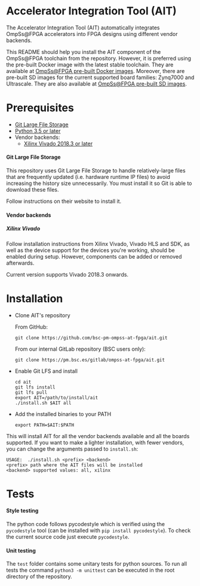 # Accelerator Integration Tool (AIT)

The Accelerator Integration Tool (AIT) automatically integrates OmpSs@FPGA accelerators into FPGA designs using different vendor backends.

This README should help you install the AIT component of the OmpSs@FPGA toolchain from the repository.
However, it is preferred using the pre-built Docker image with the latest stable toolchain.
They are available at [OmpSs@FPGA pre-built Docker images](https://ompssatfpga.bsc.es/downloads/docker/).
Moreover, there are pre-built SD images for the current supported board families: Zynq7000 and Ultrascale.
They are also available at [OmpSs@FPGA pre-built SD images](https://ompssatfpga.bsc.es/downloads/sd-images/).

# Prerequisites
 - [Git Large File Storage](https://git-lfs.github.com/)
 - [Python 3.5 or later](https://www.python.org/)
 - Vendor backends:
   - [Xilinx Vivado 2018.3 or later](https://www.xilinx.com/support/download/index.html/content/xilinx/en/downloadNav/vivado-design-tools.html)

#### Git Large File Storage

This repository uses Git Large File Storage to handle relatively-large files that are frequently updated (i.e. hardware runtime IP files) to avoid increasing the history size unnecessarily. You must install it so Git is able to download these files.

Follow instructions on their website to install it.

#### Vendor backends

##### Xilinx Vivado

Follow installation instructions from Xilinx
Vivado, Vivado HLS and SDK, as well as the device support for the devices you're working, should be enabled during setup.
However, components can be added or removed afterwards.

Current version supports Vivado 2018.3 onwards.

# Installation

* Clone AIT's repository

    From GitHub:

	  git clone https://github.com/bsc-pm-ompss-at-fpga/ait.git

	From our internal GitLab repository (BSC users only):

	  git clone https://pm.bsc.es/gitlab/ompss-at-fpga/ait.git

* Enable Git LFS and install

	  cd ait
	  git lfs install
	  git lfs pull
	  export AIT=/path/to/install/ait
	  ./install.sh $AIT all

* Add the installed binaries to your PATH

	  export PATH=$AIT:$PATH

This will install AIT for all the vendor backends available and all the boards supported. If you want to make a lighter installation, with fewer vendors, you can change the arguments passed to `install.sh`:

	USAGE:  ./install.sh <prefix> <backend>
  	<prefix> path where the AIT files will be installed
  	<backend> supported values: all, xilinx

# Tests

#### Style testing

The python code follows pycodestyle which is verified using the `pycodestyle` tool (can be installed with `pip install pycodestyle`).
To check the current source code just execute `pycodestyle`.

#### Unit testing

The `test` folder contains some unitary tests for python sources.
To run all tests the command `python3 -m unittest` can be executed in the root directory of the repository.
